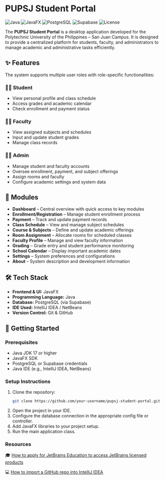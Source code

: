 # PUPSJ Student Portal

![Java](https://img.shields.io/badge/Language-Java-orange)
![JavaFX](https://img.shields.io/badge/Framework-JavaFX-blue)
![PostgreSQL](https://img.shields.io/badge/Database-PostgreSQL-336791?logo=postgresql&logoColor=white)
![Supabase](https://img.shields.io/badge/Hosted%20On-Supabase-3ECF8E?logo=supabase&logoColor=white)
![License](https://img.shields.io/badge/License-Academic-lightgrey)

The **PUPSJ Student Portal** is a desktop application developed for the Polytechnic University of the Philippines – San Juan Campus. It is designed to provide a centralized platform for students, faculty, and administrators to manage academic and administrative tasks efficiently.

## ✨ Features

The system supports multiple user roles with role-specific functionalities:

### 👩‍🎓 Student
- View personal profile and class schedule
- Access grades and academic calendar
- Check enrollment and payment status

### 👨‍🏫 Faculty
- View assigned subjects and schedules
- Input and update student grades
- Manage class records

### 🧑‍💼 Admin
- Manage student and faculty accounts
- Oversee enrollment, payment, and subject offerings
- Assign rooms and faculty
- Configure academic settings and system data

## 📂 Modules

- **Dashboard** – Central overview with quick access to key modules
- **Enrollment/Registration** – Manage student enrollment process
- **Payment** – Track and update payment records
- **Class Schedule** – View and manage subject schedules
- **Course & Subjects** – Define and update academic offerings
- **Room Assignment** – Allocate rooms for scheduled classes
- **Faculty Profile** – Manage and view faculty information
- **Grading** – Grade entry and student performance monitoring
- **School Calendar** – Display important academic dates
- **Settings** – System preferences and configurations
- **About** – System description and development information

## 🛠️ Tech Stack

- **Frontend & UI:** JavaFX
- **Programming Language:** Java
- **Database:** PostgreSQL (via Supabase)
- **IDE Used:** IntelliJ IDEA / NetBeans
- **Version Control:** Git & GitHub

## 🚀 Getting Started

### Prerequisites

- Java JDK 17 or higher
- JavaFX SDK
- PostgreSQL or Supabase credentials
- Java IDE (e.g., IntelliJ IDEA, NetBeans)

### Setup Instructions

1. Clone the repository:
   ```bash
   git clone https://github.com/your-username/pupsj-student-portal.git
2. Open the project in your IDE. 
3. Configure the database connection in the appropriate config file or controller.
4. Add JavaFX libraries to your project setup.
5. Run the main application class.

### Resources
🎓 [How to apply for JetBrains Education to access JetBrains licensed products](https://docs.google.com/document/d/1cbgdUefiEWQ4Foq3Q5nGUtfgU6kKiZ5xkK33xzJElcE/edit?tab=t.tttu3fjvgg7b)

💻 [How to import a GitHub repo into IntelliJ IDEA](https://docs.google.com/document/d/1cbgdUefiEWQ4Foq3Q5nGUtfgU6kKiZ5xkK33xzJElcE/edit?tab=t.ni9ng2lq75rw)
